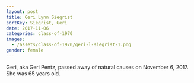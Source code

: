 ```yaml
---
layout: post
title: Geri Lynn Siegrist
sortKey: Siegrist, Geri
date: 2017-11-06
categories: class-of-1970
images:
  - /assets/class-of-1970/geri-l-siegrist-1.png
gender: female
---
```

Geri, aka Geri Pentz, passed away of natural causes on November 6, 2017.  She was 65 years old.
